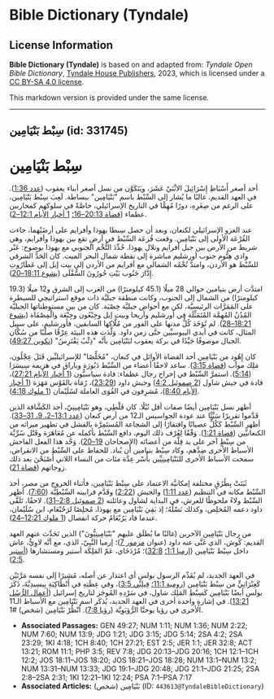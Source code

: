# Bible Dictionary (Tyndale)

## License Information

**Bible Dictionary (Tyndale)** is based on and adapted from: _Tyndale Open Bible Dictionary_, [Tyndale House Publishers](https://tyndaleopenresources.com/), 2023, which is licensed under a [CC BY-SA 4.0 license](https://creativecommons.org/licenses/by-sa/4.0/legalcode.en).

This markdown version is provided under the same license.



--------------------------------

## سِبْط بَنْيَامِين (id: 331745)

سِبْط بَنْيَامِين
=================

أحد أصغر أَسْبَاطِ إِسْرَائِيلَ الاثْنَيْ عَشَرَ، ويَتَكَوَّن من نسل أصغر أبناء يعقوب ([عدد 1:36](https://ref.ly/Num1:36)). في العهد القديم، غالبًا ما يُشار إلى السِّبْط باسم "بَنْيَامِين" ببساطة. لَعِبَ سِبْط بَنْيَامِين، على الرغم من صِغَرِهِ، دورًا مُهِمًّا في التاريخ الإسرائيلي، خاصَّةً في سلوكهم كمحاربين عظماء ([قضاة 20:13–16؛](https://ref.ly/Judg20:13-Judg20:16) [1 أخبار الأيام 12:1–2](https://ref.ly/1Chr12:1-1Chr12:2)).

عند الغزو الإسرائيلي لكنعان، وبعد أن حصل سِبطا يهوذا وأفرايم على أرضَيْهما، جاءت القُرْعَة الأولى إلى بَنْيَامِين. وقعت قُرعَة السِّبْط في أرضٍ تقع بين يهوذا وأفرايم، وهي شريط من الأرض بين جبل أفرايم وتلال يهوذا. حُدِّدَ التُّخْم الجنوبي مع يهوذا بوضوح: عَبْر وادي هِنُّوم جنوب أورشليم مباشرة إلى نقطة شمال البحر الميت. كان الحَدُّ الشرقي للسِّبْط هو الأردن، وامتدَّ تُخْمُه الشمالي مع أفرايم من الأردن إلى بيت إيل إلى عَطَارُوتِ إِدَّارَ جَنُوب بَيْتِ حُورُونَ السُّفْلَى ([يشوع 18:11–20](https://ref.ly/Josh18:11-Josh18:20)).

امتدَّت أرض بنيامين حوالي 28 ميلًا (45\.1 كيلومترًا) من الغرب إلى الشرق و12 ميلًا (19\.3 كيلومترًا) من الشمال إلى الجنوب، وكانت منطقة جبليَّة ذات موقع استراتيچي للسيطرة على المَمَرَّات الرئيسيَّة، لكن مع أحواض جبليَّة خِصْبَة. كان من بين مستوطناتها الجبليَّة المُدُنُ المُهِمَّة المُتَمَثِّلَة في أورشليم وأريحا وبيت إيل وجِبْعُون وجِبْعَة والْمِصْفَاة ([يشوع 18:21–28](https://ref.ly/Josh18:21-Josh18:28)). لم تُؤخَذ كُلُّ مدنها على الفور من مُلَّاكها السابقين، فأورشليم، على سبيل المثال، كانت في أيدي اليبوسيِّين حتَّى زمن داود. وَلَّدَت هذه البيئة عِرْقًا صلْبًا من سُكَّان الجبال موصوفًا جَيِّدًا في بركة يعقوب لبَنْيَامِين بأنَّه "ذِئْبٌ يَفْتَرِسُ" ([تكوين 49:27](https://ref.ly/Gen49:27)).

كان إِهُود من بَنْيَامِين أحد القضاة الأوائل في كنعان، "مُخَلِّصًا" للإسرائيليِّين قَتَلَ عِجْلُون، مَلِك موآب ([قضاة 3:15](https://ref.ly/Judg3:15)). ساعد لاحقًا أعضاء من السِّبْط دَبُورَة وباراق في هزيمة سِيسَرَا ([5:14](https://ref.ly/Judg5:14)). استمرَّ السِّبْط في إخراج رجال عظماء: قادة سياسيُّون ([1 أخبار الأيام 27:21](https://ref.ly/1Chr27:21))، قادة في جيش شاول ([2 صموئيل 4:2](https://ref.ly/2Sam4:2)) وجيش داود ([23:29](https://ref.ly/2Sam23:29))، رُمَاة بالقَوْس مَهَرَة ([1 أخبار الأيام 8:40](https://ref.ly/1Chr8:40))، مُشرِفون في القُوَى العاملة لسُلَيْمان ([1 ملوك 4:18](https://ref.ly/1Kgs4:18)).

أظهر نسل بَنْيَامِين أيضًا صفات أقل نُبْلًا. كان فَلْطِي، وهو بَنْيَامِينِيّ، أحد الكَشَّافة الذين قَدَّموا تقريرًا سَيِّئًا عند عودة الجواسيس الـ12 من أرض كنعان ([عدد 13:1–2، 9، 31–33](https://ref.ly/Num13:1-Num13:2)). أظهر السِّبْط كَكُلٍّ عصيانًا وافتقارًا إلى الشجاعة المُستَمِرَّة بالفشل في تطهير ميراثه من الكنعانيِّين ([قضاة 1:21](https://ref.ly/Judg1:21)). وَفْقًا لِعُرْف ذلك اليوم، دافع السِّبْط بأكمله عن مُعَاهَرَة وقَتْل سُرِّيَّة من سِبْطٍ آخر على يد قِلَّة من أعضائه (الإصحاحان [19–20](https://ref.ly/Judg19:1-Judg20:48)). وَحَّد هذا الفعل الفاحش الأسباط الأخرى ضِدَّهم، وكاد سِبْط بنيامين أن يُباد. للحفاظ على السِّبْط من الانقراض، سمحت الأسباط الأخرى للبَنْيَامِينِيِّين بأَسْر عِدَّة مئات من النساء اللاتي أَصْبَحْنَ بعد ذلك زوجاتهم ([قضاة 21](https://ref.ly/Judg21:1-Judg21:25)).

ثَبَتَتْ بِطُرُقٍ مختلفة إمكانيَّة الاعتماد على سِبْط بَنْيَامِين، فأثناء الخروج من مصر، أخذ السِّبْط مكانه في التنظيم ([عدد 1:11](https://ref.ly/Num1:11)) والجيش ([2:22](https://ref.ly/Num2:22)) وقَدَّم قرابينه السِّبْطِيَّة ([7:60](https://ref.ly/Num7:60)). أظهر السِّبْط ولاءً ملحوظًا للعرش، في البداية لشاول وعائلته ([2 صموئيل 2:8–31](https://ref.ly/2Sam2:8-2Sam2:31)). لاحقًا، تَلَقَّى داود دعمه المُخلِص، وكذلك نَسْلُهُ؛ إذ بَقِيَ بَنْيَامِين مع يهوذا، مُخلِصًا لرَحُبْعَام، ابن سُلَيْمان، عندما قاد يَرُبْعَامُ حركة انفصال ([1 ملوك 12:21–24](https://ref.ly/1Kgs12:21-1Kgs12:24)).

من رجال بَنْيَامِين الآخرين (غالبًا ما يُطلَق عليهم "بَنْيَامِينِيُّونَ") الذين تَحَدَّث عنهم العهد القديم: كُوش، الذي غَنَّى عنه داود (عنوان [مزمور 7](https://ref.ly/Ps7:1-Ps7:17))؛ إرميا النَّبِيّ، الذي، مع أنَّه لاوِيٌّ، عاش داخل سِبْط بَنْيَامِين ([إرميا 1:1؛](https://ref.ly/Jer1:1) [32:8](https://ref.ly/Jer32:8))؛ مُرْدَخَاي، عَمّ المَلِكَة أستير ومستشارها ([أستير 2:5](https://ref.ly/Esth2:5)).

في العهد الجديد، لم يُقَدِّم الرسول بولس أي اعتذار عن أصله، مُشيرًا إلى نفسه مَرَّتَيْن كَعِبْرَانِيٍّ من سِبْط بَنْيَامِين ([رومية 11:1؛](https://ref.ly/Rom11:1) [فِيلِبِّي 3:5](https://ref.ly/Phil3:5))، وفي عِظَتِهِ في أَنْطَاكِيَةِ بِيسِيدِيَّةَ، ذَكَرَ بولس أيضًا بَنْيَامِين كَسِبْطِ المَلِك شاول، في سَرْدِهِ المُوجَز لتاريخ إسرائيل ([أعمال الرُّسُل 13:21](https://ref.ly/Acts13:21)). في إشارةٍ واحدة أخرى في العهد الجديد، يُذكَر اسم بَنْيَامِين مع الأسباط الـ11 الأخرى في رؤيا يوحنَّا الرُّؤيَوِيَّة ([رؤيا 7:8](https://ref.ly/Rev7:8)). اُنْظُرْ بَنْيَامِين (شخص) \#1.

* **Associated Passages:** GEN 49:27; NUM 1:11; NUM 1:36; NUM 2:22; NUM 7:60; NUM 13:9; JDG 1:21; JDG 3:15; JDG 5:14; 2SA 4:2; 2SA 23:29; 1KI 4:18; 1CH 8:40; 1CH 27:21; EST 2:5; JER 1:1; JER 32:8; ACT 13:21; ROM 11:1; PHP 3:5; REV 7:8; JDG 20:13–JDG 20:16; 1CH 12:1–1CH 12:2; JOS 18:11–JOS 18:20; JOS 18:21–JOS 18:28; NUM 13:1–NUM 13:2; NUM 13:31–NUM 13:33; JDG 19:1–JDG 20:48; JDG 21:1–JDG 21:25; 2SA 2:8–2SA 2:31; 1KI 12:21–1KI 12:24; PSA 7:1–PSA 7:17
* **Associated Articles:** بَنْيَامِين (شخص) (ID: `443613@TyndaleBibleDictionary`)

